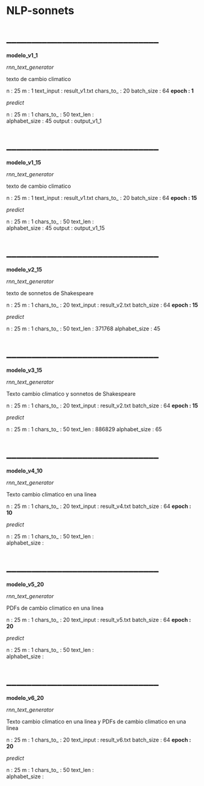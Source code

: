 # NLP-sonnets


# ______________________________

__modelo_v1_1__

_rnn_text_generator_

texto de cambio climatico

n               :   25
m               :   1
text_input      :   result_v1.txt
chars_to_       :   20
batch_size      :   64
__epoch           :   1__

_predict_

n               :   25
m               :   1
chars_to_       :   50
text_len        :   
alphabet_size   :   45
output          :   output_v1_1


# ______________________________

__modelo_v1_15__

_rnn_text_generator_

texto de cambio climatico

n               :   25
m               :   1
text_input      :   result_v1.txt
chars_to_       :   20
batch_size      :   64
__epoch           :   15__

_predict_

n               :   25
m               :   1
chars_to_       :   50
text_len        :   
alphabet_size   :   45
output          :   output_v1_15


# ______________________________

__modelo_v2_15__

_rnn_text_generator_

texto de sonnetos de Shakespeare

n               :   25
m               :   1
chars_to_       :   20
text_input      :   result_v2.txt
batch_size      :   64
__epoch           :   15__

_predict_

n               :   25
m               :   1
chars_to_       :   50
text_len        :   371768
alphabet_size   :   45


# ______________________________


__modelo_v3_15__

_rnn_text_generator_

Texto cambio climatico y sonnetos de Shakespeare

n               :   25
m               :   1
chars_to_       :   20
text_input      :   result_v2.txt
batch_size      :   64
__epoch           :   15__

_predict_

n               :   25
m               :   1
chars_to_       :   50
text_len        :   886829
alphabet_size   :   65


# ______________________________


__modelo_v4_10__

_rnn_text_generator_

Texto cambio climatico en una linea

n               :   25
m               :   1
chars_to_       :   20
text_input      :   result_v4.txt
batch_size      :   64
__epoch           :   10__

_predict_

n               :   25
m               :   1
chars_to_       :   50
text_len        :   
alphabet_size   :   


# ______________________________


__modelo_v5_20__

_rnn_text_generator_

PDFs de cambio climatico en una linea

n               :   25
m               :   1
chars_to_       :   20
text_input      :   result_v5.txt
batch_size      :   64
__epoch           :   20__

_predict_

n               :   25
m               :   1
chars_to_       :   50
text_len        :   
alphabet_size   :   


# ______________________________


__modelo_v6_20__

_rnn_text_generator_

Texto cambio climatico en una linea y
PDFs de cambio climatico en una linea

n               :   25
m               :   1
chars_to_       :   20
text_input      :   result_v6.txt
batch_size      :   64
__epoch           :   20__

_predict_

n               :   25
m               :   1
chars_to_       :   50
text_len        :   
alphabet_size   :   



